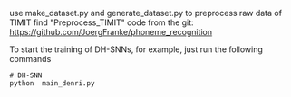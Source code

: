 use make_dataset.py and generate_dataset.py to preprocess raw data of TIMIT 
find "Preprocess_TIMIT" code from the git: https://github.com/JoergFranke/phoneme_recognition

To start the training of DH-SNNs, for example, just run the following commands
  ```
  # DH-SNN 
  python  main_denri.py 
  ```
 